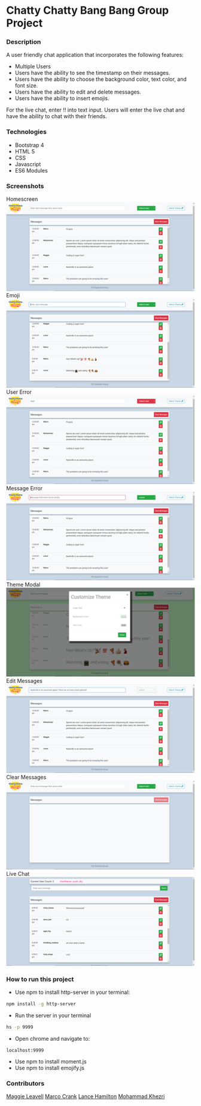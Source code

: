 # Chatty Chatty Bang Bang Group Project

### Description
A user friendly chat application that incorporates the following features:
* Multiple Users
* Users have the ability to see the timestamp on their messages.
* Users have the ability to choose the background color, text color, and font size.
* Users have the ability to edit and delete messages.
* Users have the ability to insert emojis.

For the live chat, enter !! into text input. Users will enter the live chat and have the ability to chat with their friends.

### Technologies
* Bootstrap 4
* HTML 5
* CSS
* Javascript
* ES6 Modules

### Screenshots
Homescreen
![homescreen](./screenshots/homescreen.png)
Emoji
![emoji](./screenshots/emoji.png)
User Error
![usererror](./screenshots/usererror.png)
Message Error
![messageerror](./screenshots/messageerror.png)
Theme Modal
![theme](./screenshots/theme.png)
Edit Messages
![edit](./screenshots/edit.png)
Clear Messages
![clear](./screenshots/clear.png)
Live Chat
![livechat](./screenshots/livechat.png)

### How to run this project
* Use npm to install http-server in your terminal:
```sh
npm install -g http-server
```
* Run the server in your terminal
```sh
hs -p 9999
```
* Open chrome and navigate to:
```
localhost:9999
```
* Use npm to install moment.js
* Use npm to install emojify.js

### Contributors
[Maggie Leavell](https://github.com/mjleavell)
[Marco Crank](https://github.com/MCrank)
[Lance Hamilton](https://github.com/lancehamilton24)
[Mohammad Khezri](https://github.com/m-khezri)